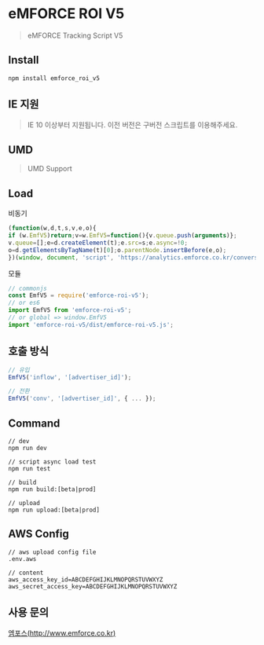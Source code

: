 # eMFORCE ROI V5

> eMFORCE Tracking Script V5

## Install

```
npm install emforce_roi_v5
```

## IE 지원

> IE 10 이상부터 지원됩니다. 이전 버전은 구버전 스크립트를 이용해주세요.

## UMD

> UMD Support

## Load

비동기

```js
(function(w,d,t,s,v,e,o){
if (w.EmfV5)return;v=w.EmfV5=function(){v.queue.push(arguments)};
v.queue=[];e=d.createElement(t);e.src=s;e.async=!0;
o=d.getElementsByTagName(t)[0];o.parentNode.insertBefore(e,o);
})(window, document, 'script', 'https://analytics.emforce.co.kr/conversion/v5/analytics.js');
```

모듈

```js
// commonjs
const EmfV5 = require('emforce-roi-v5');
// or es6
import EmfV5 from 'emforce-roi-v5';
// or global => window.EmfV5
import 'emforce-roi-v5/dist/emforce-roi-v5.js';
```

## 호출 방식

```js
// 유입
EmfV5('inflow', '[advertiser_id]');

// 전환
EmfV5('conv', '[advertiser_id]', { ... });
```

## Command

```
// dev
npm run dev

// script async load test
npm run test

// build
npm run build:[beta|prod]

// upload
npm run upload:[beta|prod]
```

## AWS Config

```
// aws upload config file
.env.aws

// content
aws_access_key_id=ABCDEFGHIJKLMNOPQRSTUVWXYZ
aws_secret_access_key=ABCDEFGHIJKLMNOPQRSTUVWXYZ
```

## 사용 문의

[엠포스(http://www.emforce.co.kr)](http://www.emforce.co.kr)
